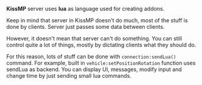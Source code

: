 **KissMP** server uses **lua** as language used for creating addons.

Keep in mind that server in KissMP doesn't do much, most of the stuff is done by clients.
Server just passes some data between clients.

However, it doesn't mean that server can't do something. You can still control quite a lot of things,
mostly by dictating clients what they should do.

For this reason, lots of stuff can be done with `connection:sendLua()` command. For example, built in
`vehicle:setPositionRotation` function uses sendLua as backend.
You can display UI, messages, modify input and change time by just sending small lua commands.

